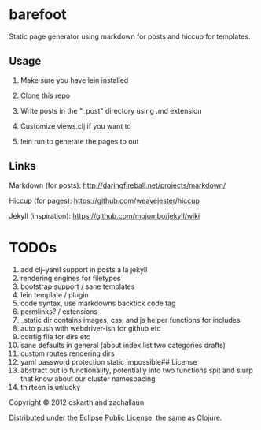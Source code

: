 # barefoot

Static page generator using markdown for posts and hiccup for templates.

## Usage

1) Make sure you have lein installed

2) Clone this repo

3) Write posts in the "_post" directory using .md extension

4) Customize views.clj if you want to

5) lein run to generate the pages to out

## Links

Markdown (for posts): http://daringfireball.net/projects/markdown/

Hiccup (for pages): https://github.com/weavejester/hiccup

Jekyll (inspiration): https://github.com/mojombo/jekyll/wiki

# TODOs

1. add clj-yaml support in posts a la jekyll
2. rendering engines for filetypes
3. bootstrap support / sane templates
4. lein template / plugin
5. code syntax, use markdowns backtick code tag
6. permlinks? / extensions
7. _static dir contains images, css, and js helper functions for includes
8. auto push with webdriver-ish for github etc
9. config file for dirs etc
10. sane defaults in general (about index list two categories drafts)
11. custom routes rendering dirs
12. yaml password protection static impossible## License
13. abstract out io functionality, potentially into two functions spit and slurp that know about our cluster namespacing
14. thirteen is unlucky

Copyright © 2012 oskarth and zachallaun

Distributed under the Eclipse Public License, the same as Clojure.
